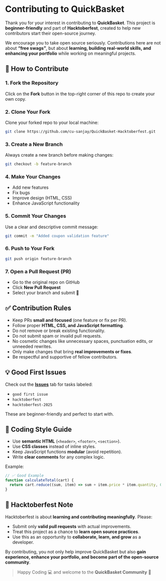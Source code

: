 # Contributing to QuickBasket

Thank you for your interest in contributing to **QuickBasket**.
This project is **beginner-friendly** and part of **Hacktoberfest**, created to help new contributors start their open-source journey.

We encourage you to take open source seriously. Contributions here are not about **“free swags”**, but about **learning, building real-world skills, and enhancing your portfolio** while working on meaningful projects.

## 📌 How to Contribute

### 1. Fork the Repository

Click on the **Fork** button in the top-right corner of this repo to create your own copy.

### 2. Clone Your Fork

Clone your forked repo to your local machine:

```bash
git clone https://github.com/cu-sanjay/QuickBasket-Hacktoberfest.git
```

### 3. Create a New Branch

Always create a new branch before making changes:

```bash
git checkout -b feature-branch
```

### 4. Make Your Changes

* Add new features
* Fix bugs
* Improve design (HTML, CSS)
* Enhance JavaScript functionality

### 5. Commit Your Changes

Use a clear and descriptive commit message:

```bash
git commit -m "Added coupon validation feature"
```

### 6. Push to Your Fork

```bash
git push origin feature-branch
```

### 7. Open a Pull Request (PR)

* Go to the original repo on GitHub
* Click **New Pull Request**
* Select your branch and submit 🎉

## ✅ Contribution Rules

* Keep PRs **small and focused** (one feature or fix per PR).
* Follow proper **HTML, CSS, and JavaScript formatting**.
* Do not remove or break existing functionality.
* Do not submit spam or invalid pull requests.
* No cosmetic changes like unnecessary spaces, punctuation edits, or unneeded rewrites.
* Only make changes that bring **real improvements or fixes**.
* Be respectful and supportive of fellow contributors.

## 💡 Good First Issues

Check out the **[Issues](../../issues)** tab for tasks labeled:

* `good first issue`
* `hacktoberfest`
* `hacktoberfest-2025`

These are beginner-friendly and perfect to start with.

## 🔑 Coding Style Guide

* Use **semantic HTML** (`<header>`, `<footer>`, `<section>`).
* Use **CSS classes** instead of inline styles.
* Keep JavaScript functions **modular** (avoid repetition).
* Write **clear comments** for any complex logic.

Example:

```js
// ✅ Good Example
function calculateTotal(cart) {
  return cart.reduce((sum, item) => sum + item.price * item.quantity, 0);
}
```

## 🎯 Hacktoberfest Note

Hacktoberfest is about **learning and contributing meaningfully**. Please:

* Submit only **valid pull requests** with actual improvements.
* Treat this project as a chance to **learn open source practices**.
* Use this as an opportunity to **collaborate, learn, and grow** as a developer.

By contributing, you not only help improve QuickBasket but also **gain experience, enhance your portfolio, and become part of the open-source community**.

> Happy Coding 💻 and welcome to the **QuickBasket Community** 🚀
